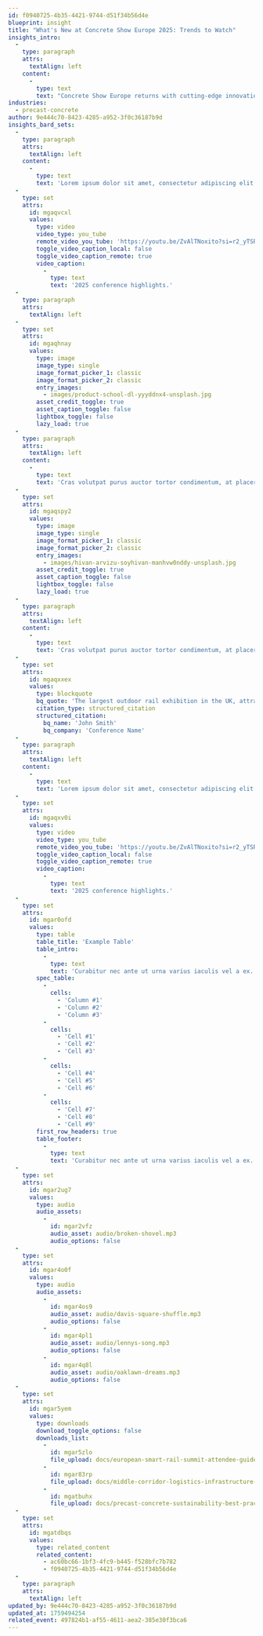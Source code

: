 ```yaml
---
id: f0940725-4b35-4421-9744-d51f34b56d4e
blueprint: insight
title: "What's New at Concrete Show Europe 2025: Trends to Watch"
insights_intro:
  -
    type: paragraph
    attrs:
      textAlign: left
    content:
      -
        type: text
        text: "Concrete Show Europe returns with cutting-edge innovations in sustainable manufacturing and digital transformation. From carbon-reducing materials to AI-powered production lines, we're highlighting the technologies reshaping the precast industry. Here's what you can't afford to miss."
industries:
  - precast-concrete
author: 9e444c70-8423-4285-a952-3f0c36187b9d
insights_bard_sets:
  -
    type: paragraph
    attrs:
      textAlign: left
    content:
      -
        type: text
        text: 'Lorem ipsum dolor sit amet, consectetur adipiscing elit. Aliquam ligula quam, cursus scelerisque luctus nec, bibendum nec erat. Curabitur nec ante ut urna varius iaculis vel a ex. Sed semper pharetra arcu, a elementum metus accumsan ac. Proin feugiat facilisis hendrerit. Nam ornare nunc eget nisi egestas tempus.'
  -
    type: set
    attrs:
      id: mgaqvcxl
      values:
        type: video
        video_type: you_tube
        remote_video_you_tube: 'https://youtu.be/ZvAlTNoxito?si=r2_yTSRw_S597gfY'
        toggle_video_caption_local: false
        toggle_video_caption_remote: true
        video_caption:
          -
            type: text
            text: '2025 conference highlights.'
  -
    type: paragraph
    attrs:
      textAlign: left
  -
    type: set
    attrs:
      id: mgaqhnay
      values:
        type: image
        image_type: single
        image_format_picker_1: classic
        image_format_picker_2: classic
        entry_images:
          - images/product-school-dl-yyyddnx4-unsplash.jpg
        asset_credit_toggle: true
        asset_caption_toggle: false
        lightbox_toggle: false
        lazy_load: true
  -
    type: paragraph
    attrs:
      textAlign: left
    content:
      -
        type: text
        text: 'Cras volutpat purus auctor tortor condimentum, at placerat diam auctor. Sed tempor est ante, in pulvinar dolor eleifend eget. Aenean lorem sem, feugiat semper ex sed, blandit accumsan arcu. Quisque rhoncus augue ut commodo egestas. Suspendisse quis est eleifend, tempor felis nec, accumsan leo. Etiam non pharetra ex, sit amet blandit lorem. Etiam at rutrum quam.'
  -
    type: set
    attrs:
      id: mgaqspy2
      values:
        type: image
        image_type: single
        image_format_picker_1: classic
        image_format_picker_2: classic
        entry_images:
          - images/hivan-arvizu-soyhivan-manhvw0nddy-unsplash.jpg
        asset_credit_toggle: true
        asset_caption_toggle: false
        lightbox_toggle: false
        lazy_load: true
  -
    type: paragraph
    attrs:
      textAlign: left
    content:
      -
        type: text
        text: 'Cras volutpat purus auctor tortor condimentum, at placerat diam auctor. Sed tempor est ante, in pulvinar dolor eleifend eget. Aenean lorem sem, feugiat semper ex sed, blandit accumsan arcu. Quisque rhoncus augue ut commodo egestas. Suspendisse quis est eleifend, tempor felis nec, accumsan leo. Etiam non pharetra ex, sit amet blandit lorem. Etiam at rutrum quam.'
  -
    type: set
    attrs:
      id: mgaqxxex
      values:
        type: blockquote
        bq_quote: 'The largest outdoor rail exhibition in the UK, attracting 7,000 rail professionals a year, representing all aspects of the rail industry'
        citation_type: structured_citation
        structured_citation:
          bq_name: 'John Smith'
          bq_company: 'Conference Name'
  -
    type: paragraph
    attrs:
      textAlign: left
    content:
      -
        type: text
        text: 'Lorem ipsum dolor sit amet, consectetur adipiscing elit. Aliquam ligula quam, cursus scelerisque luctus nec, bibendum nec erat. Curabitur nec ante ut urna varius iaculis vel a ex. Sed semper pharetra arcu, a elementum metus accumsan ac. Proin feugiat facilisis hendrerit. Nam ornare nunc eget nisi egestas tempus.'
  -
    type: set
    attrs:
      id: mgaqxv0i
      values:
        type: video
        video_type: you_tube
        remote_video_you_tube: 'https://youtu.be/ZvAlTNoxito?si=r2_yTSRw_S597gfY'
        toggle_video_caption_local: false
        toggle_video_caption_remote: true
        video_caption:
          -
            type: text
            text: '2025 conference highlights.'
  -
    type: set
    attrs:
      id: mgar0ofd
      values:
        type: table
        table_title: 'Example Table'
        table_intro:
          -
            type: text
            text: 'Curabitur nec ante ut urna varius iaculis vel a ex. Sed semper pharetra arcu, a elementum metus accumsan ac. Proin feugiat facilisis hendrerit. Nam ornare nunc eget nisi egestas tempus.'
        spec_table:
          -
            cells:
              - 'Column #1'
              - 'Column #2'
              - 'Column #3'
          -
            cells:
              - 'Cell #1'
              - 'Cell #2'
              - 'Cell #3'
          -
            cells:
              - 'Cell #4'
              - 'Cell #5'
              - 'Cell #6'
          -
            cells:
              - 'Cell #7'
              - 'Cell #8'
              - 'Cell #9'
        first_row_headers: true
        table_footer:
          -
            type: text
            text: 'Curabitur nec ante ut urna varius iaculis vel a ex. Sed semper pharetra arcu, a elementum metus accumsan ac. Proin feugiat facilisis hendrerit. Nam ornare nunc eget nisi egestas tempus.'
  -
    type: set
    attrs:
      id: mgar2ug7
      values:
        type: audio
        audio_assets:
          -
            id: mgar2vfz
            audio_asset: audio/broken-shovel.mp3
            audio_options: false
  -
    type: set
    attrs:
      id: mgar4o0f
      values:
        type: audio
        audio_assets:
          -
            id: mgar4os9
            audio_asset: audio/davis-square-shuffle.mp3
            audio_options: false
          -
            id: mgar4pl1
            audio_asset: audio/lennys-song.mp3
            audio_options: false
          -
            id: mgar4q8l
            audio_asset: audio/oaklawn-dreams.mp3
            audio_options: false
  -
    type: set
    attrs:
      id: mgar5yem
      values:
        type: downloads
        download_toggle_options: false
        downloads_list:
          -
            id: mgar5zlo
            file_upload: docs/european-smart-rail-summit-attendee-guide.pdf
          -
            id: mgar83rp
            file_upload: docs/middle-corridor-logistics-infrastructure-report.pdf
          -
            id: mgatbuhx
            file_upload: docs/precast-concrete-sustainability-best-practices.pdf
  -
    type: set
    attrs:
      id: mgatdbqs
      values:
        type: related_content
        related_content:
          - ac60bc66-1bf3-4fc9-b445-f528bfc7b782
          - f0940725-4b35-4421-9744-d51f34b56d4e
  -
    type: paragraph
    attrs:
      textAlign: left
updated_by: 9e444c70-8423-4285-a952-3f0c36187b9d
updated_at: 1759494254
related_event: 497824b1-af55-4611-aea2-385e30f3bca6
---
```


